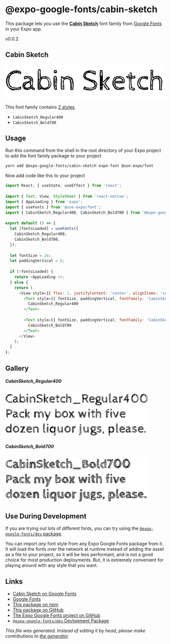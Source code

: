 # @expo-google-fonts/cabin-sketch

This package lets you use the [**Cabin Sketch**](https://fonts.google.com/specimen/Cabin+Sketch) font family from [Google Fonts](https://fonts.google.com/) in your Expo app.

v0.0.2

## Cabin Sketch

![Cabin Sketch](./font-family.png)

This font family contains [2 styles](#gallery).

- `CabinSketch_Regular400`
- `CabinSketch_Bold700`

## Usage

Run this command from the shell in the root directory of your Expo project to add the font family package to your project
```sh
yarn add @expo-google-fonts/cabin-sketch expo-font @use-expo/font
```

Now add code like this to your project
```js
import React, { useState, useEffect } from 'react';

import { Text, View, StyleSheet } from 'react-native';
import { AppLoading } from 'expo';
import { useFonts } from '@use-expo/font';
import { CabinSketch_Regular400, CabinSketch_Bold700 } from '@expo-google-fonts/cabin-sketch';

export default () => {
  let [fontsLoaded] = useFonts({
    CabinSketch_Regular400,
    CabinSketch_Bold700,
  });

  let fontSize = 24;
  let paddingVertical = 6;

  if (!fontsLoaded) {
    return <AppLoading />;
  } else {
    return (
      <View style={{ flex: 1, justifyContent: 'center', alignItems: 'center' }}>
        <Text style={{ fontSize, paddingVertical, fontFamily: 'CabinSketch_Regular400' }}>
          CabinSketch_Regular400
        </Text>

        <Text style={{ fontSize, paddingVertical, fontFamily: 'CabinSketch_Bold700' }}>
          CabinSketch_Bold700
        </Text>
      </View>
    );
  }
};

```

## Gallery

##### CabinSketch_Regular400
![CabinSketch_Regular400](./c56ec3d2c6227ce0f5959e906b36dda6fbf2ea830ed4edeb9000ee53197c122e.ttf.png)

##### CabinSketch_Bold700
![CabinSketch_Bold700](./6dab969699fde26ddd2636960d9e77e5178036db4b98b1f3761df0e74e17ca88.ttf.png)


## Use During Development

If you are trying out lots of different fonts, you can try using the [`@expo-google-fonts/dev` package](https://www.npmjs.com/package/@expo-google-fonts/dev).

You can import *any* font style from any Expo Google Fonts package from it. It will load the fonts
over the network at runtime instead of adding the asset as a file to your project, so it will be 
less performant, and is not a good choice for most production deployments. But, it is extremely convenient
for playing around with any style that you want.

## Links

- [Cabin Sketch on Google Fonts](https://fonts.google.com/specimen/Cabin+Sketch)
- [Google Fonts](https://fonts.google.com/)
- [This package on npm](https://www.npmjs.com/package/@expo-google-fonts/cabin-sketch)
- [This package on GitHub](https://github.com/expo/google-fonts/tree/master/font-packages/cabin-sketch)
- [The Expo Google Fonts project on GitHub](https://github.com/expo/google-fonts)
- [`@expo-google-fonts/dev` Devlopment Package](https://github.com/expo/google-fonts/tree/master/font-packages/dev)


*This file was generated. Instead of editing it by head, please make contributions to [the generator](https://github.com/expo/google-fonts/tree/master/packages/generator)*
